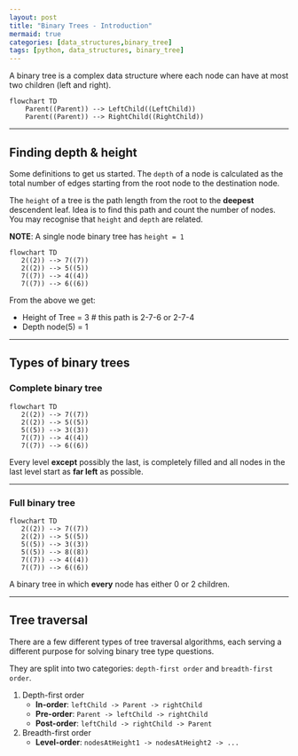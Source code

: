 ```yaml
---
layout: post
title: "Binary Trees - Introduction"
mermaid: true
categories: [data_structures,binary_tree]
tags: [python, data_structures, binary_tree]
---
```


A binary tree is a complex data structure where each node can have at most two children (left and right).

```mermaid
flowchart TD
    Parent((Parent)) --> LeftChild((LeftChild))
    Parent((Parent)) --> RightChild((RightChild))
```

--- 

## Finding depth & height 

Some definitions to get us started. The ``depth`` of a node is calculated as the total number of edges starting from the root node to the destination node.

The ``height`` of a tree is the path length from the root to the **deepest** descendent leaf. Idea is to find this path and count the number of nodes. You may recognise that ``height`` and ``depth`` are related.

**NOTE**: A single node binary tree has ``height = 1``


```mermaid
flowchart TD
   2((2)) --> 7((7))
   2((2)) --> 5((5))
   7((7)) --> 4((4))
   7((7)) --> 6((6)) 
```

From the above we get:

* Height of Tree = 3  # this path is 2-7-6 or 2-7-4
* Depth node(5) = 1

---

## Types of binary trees

### Complete binary tree

```mermaid
flowchart TD
   2((2)) --> 7((7))
   2((2)) --> 5((5))
   5((5)) --> 3((3))
   7((7)) --> 4((4))
   7((7)) --> 6((6)) 
```

Every level **except** possibly the last, is completely filled and all nodes in the last level start as **far left** as possible.

---
### Full binary tree 

```mermaid
flowchart TD
   2((2)) --> 7((7))
   2((2)) --> 5((5))
   5((5)) --> 3((3))
   5((5)) --> 8((8))
   7((7)) --> 4((4))
   7((7)) --> 6((6)) 
```

A binary tree in which **every** node has either 0 or 2 children.

--- 

## Tree traversal

There are a few different types of tree traversal algorithms, each serving a different purpose for solving binary tree type questions.

They are split into two categories: `depth-first order` and `breadth-first order`.

1. Depth-first order
    - **In-order**: ``leftChild -> Parent -> rightChild``
    - **Pre-order**: ``Parent -> leftChild -> rightChild``
    - **Post-order**: ``leftChild -> rightChild -> Parent``
2. Breadth-first order
    - **Level-order**: ``nodesAtHeight1 -> nodesAtHeight2 -> ...``